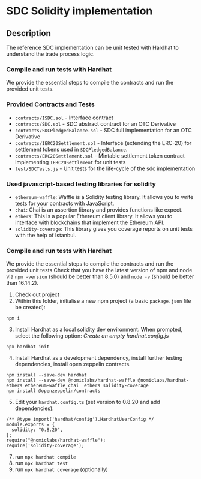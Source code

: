 # SDC Solidity implementation

## Description

The reference SDC implementation can be unit tested with Hardhat to understand the trade process logic.

### Compile and run tests with Hardhat

We provide the essential steps to compile the contracts and run the provided unit tests.

### Provided Contracts and Tests

- `contracts/ISDC.sol` - Interface contract
- `contracts/SDC.sol` - SDC abstract contract for an OTC Derivative
- `contracts/SDCPledgedBalance.sol` - SDC full implementation for an OTC Derivative
- `contracts/IERC20Settlement.sol` - Interface (extending the ERC-20) for settlement tokens used in `SDCPledgedBalance`.
- `contracts/ERC20Settlement.sol` - Mintable settlement token contract implementing `IERC20Settlement` for unit tests
- `test/SDCTests.js` - Unit tests for the life-cycle of the sdc implementation

### Used javascript-based testing libraries for solidity

- `ethereum-waffle`: Waffle is a Solidity testing library. It allows you to write tests for your contracts with JavaScript.
- `chai`: Chai is an assertion library and provides functions like expect.
- `ethers`: This is a popular Ethereum client library. It allows you to interface with blockchains that implement the Ethereum API.
- `solidity-coverage`: This library gives you coverage reports on unit tests with the help of Istanbul.

### Compile and run tests with Hardhat

We provide the essential steps to compile the contracts and run the provided unit tests
Check that you have the latest version of npm and node via `npm -version` (should be better than 8.5.0) and `node -v` (should be better than 16.14.2).

1. Check out project
2. Within this folder, initialise a new npm project (a basic `package.json` file be created):
```shell
npm i
```
3. Install Hardhat as a local solidity dev environment. When prompted, select the following option: *Create an empty hardhat.config.js*
```shell
npx hardhat init
```
4. Install Hardhat as a development dependency, install further testing dependencies, install open zeppelin contracts.
```shell
npm install --save-dev hardhat
npm install --save-dev @nomiclabs/hardhat-waffle @nomiclabs/hardhat-ethers ethereum-waffle chai  ethers solidity-coverage
npm install @openzeppelin/contracts
```
5. Edit your `hardhat.config.ts` (set version to 0.8.20 and add dependencies):
```
/** @type import('hardhat/config').HardhatUserConfig */
module.exports = {
  solidity: "0.8.20",
};
require("@nomiclabs/hardhat-waffle"); 
require('solidity-coverage');
``` 
7. run `npx hardhat compile`
8. run `npx hardhat test`
9. run `npx hardhat coverage` (optionally)
